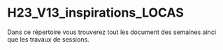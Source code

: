 # H23_V13_inspirations_LOCAS
Dans ce répertoire vous trouverez tout les document des semaines ainci que les travaux de sessions.
